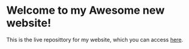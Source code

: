 # Welcome to my Awesome new website!
This is the live reposittory for my website, which you can access [here](http://hammers.me/).
